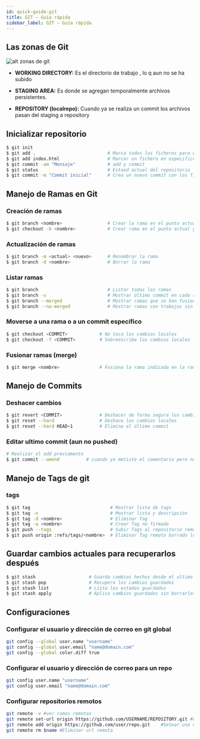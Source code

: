 ```yaml
---
id: quick-guide-git
title: GIT – Guía rápida
sidebar_label: GIT – Guía rápida
---
```

Las zonas de Git
------
![alt zonas de git](https://www.kindpng.com/picc/m/368-3680560_git-push-pull-commit-hd-png-download.png)

- **WORKING DIRECTORY:** Es el directorio de trabajo , lo q aun no se ha subido

- **STAGING AREA:** Es donde se agregan temporalmente archivos persistentes.

- **REPOSITORY (localrepo):** Cuando ya se realiza un commit los archivos pasan del staging a repository

Inicializar repositorio
-------

```bash
$ git init
$ git add .                           # Marca todos los ficheros para el próximo commit.
$ git add index.html                  # Marcar un fichero en especifico
$ git commit -am "Mensaje"            # add y commit
$ git status                          # Estaod actual del repositorio
$ git commit -m "Commit inicial"      # Crea un nuevo commit con los ficheros marcados.
```
Manejo de Ramas en Git
-------
### Creación de ramas
```bash
$ git branch <nombre>                 # Crear la rama en el punto actual. Es necesario hacer checkout a la misma.
$ git checkout -b <nombre>            # Crear rama en el punto actual y hacerle checkout.
```
### Actualización de ramas
```bash
$ git branch -m <actual> <nuevo>      # Renombrar la rama
$ git branch -d <nombre>              # Borrar la rama
```
### Listar ramas
```bash
$ git branch                          # Listar todas las ramas
$ git branch -v                       # Mostrar último commit en cada rama y su situación respecto a su rama remota (si hay)
$ git branch --merged                 # Mostrar ramas que se han fusionado con la actual, y por tanto pueden borrarse
$ git branch --no-merged              # Mostrar ramas con trabajos sin funsionar. Intentar borrarlas dará un error.
```
### Moverse a una rama o a un commit específico
```bash
$ git checkout <COMMIT>            # No toca los cambios locales
$ git checkout -f <COMMIT>         # Sobreescribe los cambios locales
```
### Fusionar ramas (merge)
```bash
$ git merge <nombre>               # Fusiona la rama indicada en la rama actual
```

Manejo de Commits
-------

### Deshacer cambios
```bash
$ git revert <COMMIT>              # Deshacer de forma segura los cambios introducidos por un commit cualquiera
$ git reset --hard                 # Deshace los cambios locales
$ git reset --hard HEAD~1          # Elimina el último commit
```

### Editar ultimo commit (aun no pushed)
```bash
# Realizar el add previamente
$ git commit --amend          # cuando ya metiste el comentario pero no has hecho aun push, puedes editarlo
```

Manejo de Tags de git
-------
### tags
```bash
$ git tag                              # Mostrar lista de tags
$ git tag -n                           # Mostrar lista y descripción
$ git tag -d <nombre>                  # Eliminar Tag
$ git tag -a <nombre>                  # Crear Tag no firmado
$ git push --tags                      # Subir Tags al repositorio remoto
$ git push origin :refs/tags/<nombre>  # Eliminar Tag remoto borrado localmente
```


Guardar cambios actuales para recuperarlos después
-------

```bash
$ git stash                    # Guarda cambios hechos desde el ultimo commit
$ git stash pop                # Recupera los cambios guardados
$ git stash list               # Lista los estados guardados
$ git stash apply              # Aplica cambios guardados sin borrarlos de la lista
```

Configuraciones
-------

### Configurar el usuario y dirección de correo en git global
```bash
git config --global user.name "username"
git config --global user.email "name@domain.com"
git config --global color.diff true
```

### Configurar el usuario y dirección de correo para un repo
```bash
git config user.name "username"
git config user.email "name@domain.com"
```
### Configurar repositorios remotos
```bash
git remote -v #ver ramas remotas
git remote set-url origin https://github.com/USERNAME/REPOSITORY.git #Cambiar url remota
git remote add origin https://github.com/user/repo.git    #Setear una nueva url remota
git remote rm $name #Eliminar url remota
```
